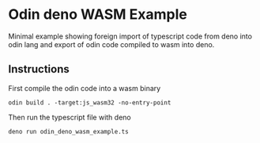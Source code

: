 # Odin deno WASM Example

Minimal example showing foreign import of typescript code from deno into odin lang and export of odin code compiled to wasm into deno.

## Instructions

First compile the odin code into a wasm binary

```
odin build . -target:js_wasm32 -no-entry-point
```

Then run the typescript file with deno

```
deno run odin_deno_wasm_example.ts
```